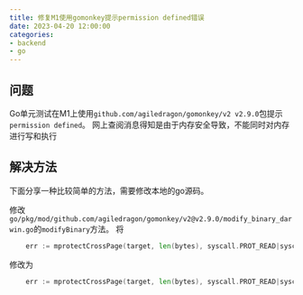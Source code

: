 ```yaml
---
title: 修复M1使用gomonkey提示permission defined错误
date: 2023-04-20 12:00:00
categories:
- backend
- go
---
```


## 问题
Go单元测试在M1上使用`github.com/agiledragon/gomonkey/v2 v2.9.0`包提示`permission defined`。
网上查阅消息得知是由于内存安全导致，不能同时对内存进行写和执行

## 解决方法
下面分享一种比较简单的方法，需要修改本地的go源码。

修改`go/pkg/mod/github.com/agiledragon/gomonkey/v2@v2.9.0/modify_binary_darwin.go`的`modifyBinary`方法。
将
```go
	err := mprotectCrossPage(target, len(bytes), syscall.PROT_READ|syscall.PROT_WRITE|syscall.PROT_EXEC)
```
修改为
```go
	err := mprotectCrossPage(target, len(bytes), syscall.PROT_READ|syscall.PROT_WRITE)
```

